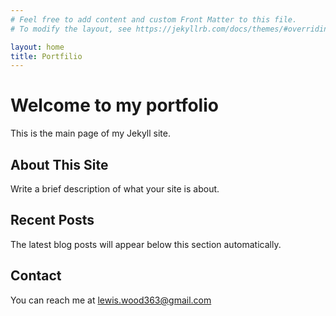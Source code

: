 ```yaml
---
# Feel free to add content and custom Front Matter to this file.
# To modify the layout, see https://jekyllrb.com/docs/themes/#overriding-theme-defaults

layout: home
title: Portfilio
---
```


# Welcome to my portfolio

This is the main page of my Jekyll site. 

## About This Site

Write a brief description of what your site is about.

## Recent Posts

The latest blog posts will appear below this section automatically.

## Contact

You can reach me at [lewis.wood363@gmail.com](lewis.wood363@gmail.com)